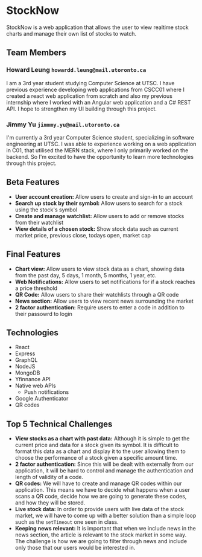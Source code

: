 # StockNow
StockNow is a web application that allows the user to view realtime stock charts and manage their own list of stocks to watch.

## Team Members

### Howard Leung `howardd.leung@mail.utoronto.ca`
I am a 3rd year student studying Computer Science at UTSC. I have previous experience developing web applications from CSCC01 where I created a react web application from scratch and also my previous internship where I worked with an Angular web application and a C# REST API. I hope to strengthen my UI building through this project.

### Jimmy Yu `jimmmy.yu@mail.utoronto.ca`
I'm currently a 3rd year Computer Science student, specializing in software engineering at UTSC. I was able to experience working on a web application in C01, that utilised the MERN stack, where I only primarily worked on the backend. So I'm excited to have the opportunity to learn more technologies through this project.

## Beta Features

 - **User account creation:** Allow users to create and sign-in to an account
 - **Search up stock by their symbol:** Allow users to search for a stock using the stock's symbol
 - **Create and manage watchlist:** Allow users to add or remove stocks from their watchlist
 - **View details of a chosen stock:** Show stock data such as current market price, previous close, todays open, market cap

## Final Features

- **Chart view:** Allow users to view stock data as a chart, showing data from the past day, 5 days, 1 month, 5 months, 1 year, etc.
 - **Web Notifications:** Allow users to set notifications for if a stock reaches a price threshold
 - **QR Code:** Allow users to share their watchlists through a QR code
 - **News section:** Allow users to view recent news surrounding the market
 - **2 factor authentication:** Require users to enter a code in addition to their passowrd to login

## Technologies

 - React
 - Express
 - GraphQL
 - NodeJS
 - MongoDB
 - Yfinnance API
 - Native web APIs
	 - Push notifications
 -	Google Authenticator
 -	QR codes

## Top 5 Technical Challenges

 - **View stocks as a chart with past data:** Although it is simple to get the current price and data for a stock given its symbol. It is difficult to format this data as a chart and display it to the user allowing them to choose the performance of a stock given a specific amount time.
 - **2 factor authentication:** Since this will be dealt with externally from our application, it will be hard to control and manage the authentication and length of validity of a code.
 - **QR codes:** We will have to create and manage QR codes within our application. This means we have to decide what happens when a user scans a QR code, decide how we are going to generate these codes, and how they will be stored.
 - **Live stock data:** In order to provide users with live data of the stock market, we will have to come up with a better solution than a simple loop such as the `setTimeout` one seen in class.
 - **Keeping news relevant:** It is important that when we include news in the news section, the article is relevant to the stock market in some way. The challenge is how we are going to filter through news and include only those that our users would be interested in.
